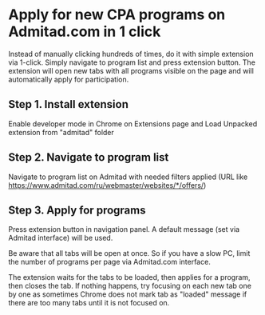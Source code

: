 # Apply for new CPA programs on Admitad.com in 1 click
Instead of manually clicking hundreds of times, do it with simple extension via 1-click. Simply navigate to program list and press extension button. The extension will open new tabs with all programs visible on the page and will automatically apply for participation.

## Step 1. Install extension
Enable developer mode in Chrome on Extensions page and Load Unpacked extension from "admitad" folder

## Step 2. Navigate to program list
Navigate to program list on Admitad with needed filters applied (URL like https://www.admitad.com/ru/webmaster/websites/*/offers/)

## Step 3. Apply for programs
Press extension button in navigation panel. A default message (set via Admitad interface) will be used.

Be aware that all tabs will be open at once. So if you have a slow PC, limit the number of programs per page via Admitad.com interface.

The extension waits for the tabs to be loaded, then applies for a program, then closes the tab. If nothing happens, try focusing on each new tab one by one as sometimes Chrome does not mark tab as "loaded" message if there are too many tabs until it is not focused on.
